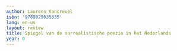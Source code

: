 ```yaml
---
author: Laurens Vancrevel
isbn: '9789029035835'
lang: en-us
layout: review
title: Spiegel van de surrealistische poezie in het Nederlands
year: 0
---
```


